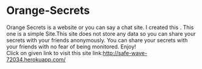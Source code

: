 # Orange-Secrets
Orange Secrets is a website or you can say a chat site. I  created this . This one is a simple Site.This site does not store any data so you can share your secrets with your friends anonymously. You can share your secrets with your friends with no fear of being monitored. Enjoy!  
Click on given link to visit this site
link:http://safe-wave-72034.herokuapp.com/
